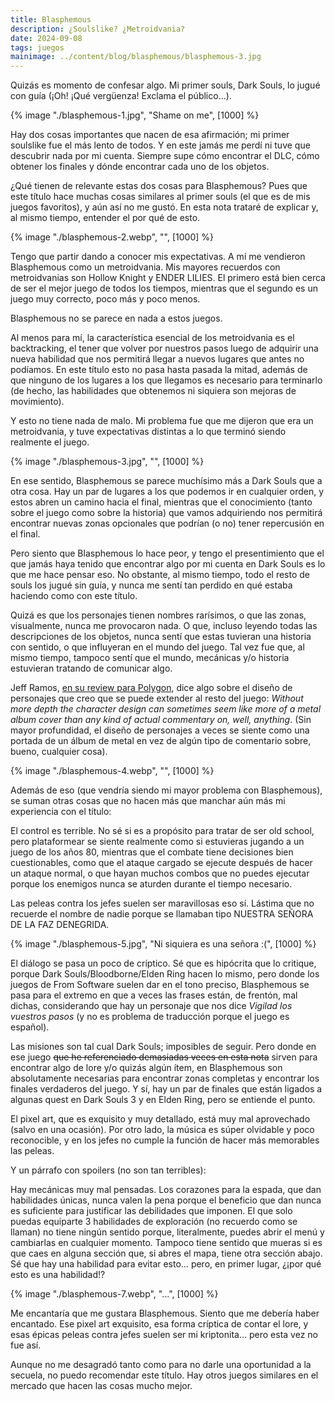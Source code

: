 ```yaml
---
title: Blasphemous
description: ¿Soulslike? ¿Metroidvania?
date: 2024-09-08
tags: juegos
mainimage: ../content/blog/blasphemous/blasphemous-3.jpg
---
```


Quizás es momento de confesar algo. Mi primer souls, Dark Souls, lo jugué con guía (¡Oh! ¡Qué vergüenza! Exclama el público…).

{% image "./blasphemous-1.jpg", "Shame on me", [1000] %}

Hay dos cosas importantes que nacen de esa afirmación; mi primer soulslike fue el más lento de todos. Y en este jamás me perdí ni tuve que descubrir nada por mi cuenta. Siempre supe cómo encontrar el DLC, cómo obtener los finales y dónde encontrar cada uno de los objetos.

¿Qué tienen de relevante estas dos cosas para Blasphemous? Pues que este título hace muchas cosas similares al primer souls (el que es de mis juegos favoritos), y aún así no me gustó. En esta nota trataré de explicar y, al mismo tiempo, entender el por qué de esto.

{% image "./blasphemous-2.webp", "", [1000] %}

Tengo que partir dando a conocer mis expectativas. A mí me vendieron Blasphemous como un metroidvania. Mis mayores recuerdos con metroidvanias son Hollow Knight y ENDER LILIES. El primero está bien cerca de ser el mejor juego de todos los tiempos, mientras que el segundo es un juego muy correcto, poco más y poco menos.

Blasphemous no se parece en nada a estos juegos.

Al menos para mí, la característica esencial de los metroidvania es el backtracking, el tener que volver por nuestros pasos luego de adquirir una nueva habilidad que nos permitirá llegar a nuevos lugares que antes no podíamos. En este título esto no pasa hasta pasada la mitad, además de que ninguno de los lugares a los que llegamos es necesario para terminarlo (de hecho, las habilidades que obtenemos ni siquiera son mejoras de movimiento).

Y esto no tiene nada de malo. Mi problema fue que me dijeron que era un metroidvania, y tuve expectativas distintas a lo que terminó siendo realmente el juego.

{% image "./blasphemous-3.jpg", "", [1000] %}

En ese sentido, Blasphemous se parece muchísimo más a Dark Souls que a otra cosa. Hay un par de lugares a los que podemos ir en cualquier orden, y estos abren un camino hacia el final, mientras que el conocimiento (tanto sobre el juego como sobre la historia) que vamos adquiriendo nos permitirá encontrar nuevas zonas opcionales que podrían (o no) tener repercusión en el final. 

Pero siento que Blasphemous lo hace peor, y tengo el presentimiento que el que jamás haya tenido que encontrar algo por mi cuenta en Dark Souls es lo que me hace pensar eso. No obstante, al mismo tiempo, todo el resto de souls los jugué sin guía, y nunca me sentí tan perdido en qué estaba haciendo como con este título. 

Quizá es que los personajes tienen nombres rarísimos, o que las zonas, visualmente, nunca me provocaron nada. O que, incluso leyendo todas las descripciones de los objetos, nunca sentí que estas tuvieran una historia con sentido, o que influyeran en el mundo del juego. Tal vez fue que, al mismo tiempo, tampoco sentí que el mundo, mecánicas y/o historia estuvieran tratando de comunicar algo.

Jeff Ramos, [en su review para Polygon](https://www.polygon.com/reviews/2019/9/10/20859509/blasphemous-game-review-nintendo-switch-ps4-xbox-one-pc), dice algo sobre el diseño de personajes que creo que se puede extender al resto del juego: *Without more depth the character design can sometimes seem like more of a metal album cover than any kind of actual commentary on, well,
anything*. (Sin mayor profundidad, el diseño de personajes a veces se siente como una portada de un álbum de metal en vez de algún tipo de comentario sobre, bueno, cualquier cosa). 

{% image "./blasphemous-4.webp", "", [1000] %}

Además de eso (que vendría siendo mi mayor problema con Blasphemous), se suman otras cosas que no hacen más que manchar aún más mi experiencia con el título:

El control es terrible. No sé si es a propósito para tratar de ser old school, pero plataformear se siente realmente como si estuvieras jugando a un juego de los años 80, mientras que el combate tiene decisiones bien cuestionables, como que el ataque cargado se ejecute después de hacer un ataque normal, o que hayan muchos combos que no puedes ejecutar porque los enemigos nunca se aturden durante el tiempo necesario.

Las peleas contra los jefes suelen ser maravillosas eso sí. Lástima que no recuerde el nombre de nadie porque se llamaban tipo NUESTRA SEÑORA DE LA FAZ DENEGRIDA.

{% image "./blasphemous-5.jpg", "Ni siquiera es una señora :(", [1000] %}

El diálogo se pasa un poco de críptico. Sé que es hipócrita que lo critique, porque Dark Souls/Bloodborne/Elden Ring hacen lo mismo, pero donde los juegos de From Software suelen dar en el tono preciso, Blasphemous se pasa para el extremo en que a veces las frases están, de frentón, mal dichas, considerando que hay un personaje que nos dice *Vigilad los vuestros pasos* (y no es problema de traducción porque el juego es español). 

Las misiones son tal cual Dark Souls; imposibles de seguir. Pero donde en ese juego ~~que he referenciado demasiadas veces en esta nota~~ sirven para encontrar algo de lore y/o quizás algún ítem, en Blasphemous son absolutamente necesarias para encontrar zonas completas y encontrar los finales verdaderos del juego. Y sí, hay un par de finales que están ligados a algunas quest en Dark Souls 3 y en Elden Ring, pero se entiende el punto. 

El pixel art, que es exquisito y muy detallado, está muy mal aprovechado (salvo en una ocasión). Por otro lado, la música es súper olvidable y poco reconocible, y en los jefes no cumple la función de hacer más memorables las peleas.

Y un párrafo con spoilers (no son tan terribles):

Hay mecánicas muy mal pensadas. Los corazones para la espada, que dan habilidades únicas, nunca valen la pena porque el beneficio que dan nunca es suficiente para justificar las debilidades que imponen. El que solo puedas equiparte 3 habilidades de exploración (no recuerdo como se llaman) no tiene ningún sentido porque, literalmente, puedes abrir el menú y cambiarlas en cualquier momento. Tampoco tiene sentido que mueras si es que caes en alguna sección que, si abres el mapa, tiene otra sección abajo. Sé que hay una habilidad para evitar esto… pero, en primer lugar, ¿¡por qué esto es una habilidad!?

{% image "./blasphemous-7.webp", "...", [1000] %}

Me encantaría que me gustara Blasphemous. Siento que me debería haber encantado. Ese pixel art exquisito, esa forma críptica de contar el lore, y esas épicas peleas contra jefes suelen ser mi kriptonita… pero esta vez no fue así. 

Aunque no me desagradó tanto como para no darle una oportunidad a la secuela, no puedo recomendar este título. Hay otros juegos similares en el mercado que hacen las cosas mucho mejor.
